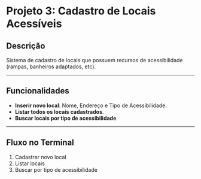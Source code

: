 # Projeto 3: Cadastro de Locais Acessíveis

## Descrição

Sistema de cadastro de locais que possuem recursos de acessibilidade (rampas, banheiros adaptados, etc).

---

## Funcionalidades

- **Inserir novo local**: Nome, Endereço e Tipo de Acessibilidade.
- **Listar todos os locais cadastrados**.
- **Buscar locais por tipo de acessibilidade**.

---

## Fluxo no Terminal

1. Cadastrar novo local  
2. Listar locais  
3. Buscar por tipo de acessibilidade
